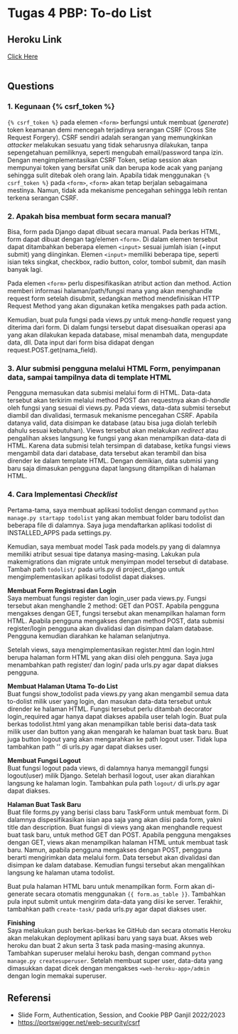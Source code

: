 # Tugas 4 PBP: To-do List

## Heroku Link

[Click Here](https://katalog-app-pbp.herokuapp.com/todolist/)
<br><br>

## Questions

### **1. Kegunaan {% csrf_token %}**<br>
`{% csrf_token %}` pada elemen `<form>` berfungsi untuk membuat (_generate_) token keamanan demi mencegah terjadinya serangan CSRF (Cross Site Request Forgery). CSRF sendiri adalah serangan yang memungkinkan _attacker_ melakukan sesuatu yang tidak seharusnya dilakukan, tanpa sepengetahuan pemiliknya, seperti mengubah email/password tanpa izin. Dengan mengimplementasikan CSRF Token, setiap session akan mempunyai token yang bersifat unik dan berupa kode acak yang panjang sehingga sulit ditebak oleh orang lain. Apabila tidak menggunakan `{% csrf_token %}` pada `<form>`, `<form>` akan tetap berjalan sebagaimana mestinya. Namun, tidak ada mekanisme pencegahan sehingga lebih rentan terkena serangan CSRF.

### **2. Apakah bisa membuat form secara manual?**<br>
Bisa, form pada Django dapat dibuat secara manual. Pada berkas HTML, form dapat dibuat dengan tag/elemen `<form>`. Di dalam elemen tersebut dapat ditambahkan beberapa elemen `<input>` sesuai jumlah isian (+input submit) yang diinginkan. Elemen `<input>` memiliki beberapa tipe, seperti isian teks singkat, checkbox, radio button, color, tombol submit, dan masih banyak lagi.

Pada elemen `<form>` perlu dispesifikasikan atribut action dan method. Action memberi informasi halaman/path/fungsi mana yang akan menghandle request form setelah disubmit, sedangkan method mendefinisikan HTTP Request Method yang akan digunakan ketika mengakses path pada action. 

Kemudian, buat pula fungsi pada views.py untuk meng-_handle_ request yang diterima dari form. Di dalam fungsi tersebut dapat disesuaikan operasi apa yang akan dilakukan kepada database, misal menambah data, mengupdate data, dll. Data input dari form bisa didapat dengan request.POST.get(nama_field).

### **3. Alur submisi pengguna melalui HTML Form, penyimpanan data, sampai tampilnya data di template HTML**<br>
Pengguna memasukan data submisi melalui form di HTML. Data-data tersebut akan terkirim melalui method POST dan requestnya akan di-_handle_ oleh fungsi yang sesuai di views.py. Pada views, data-data submisi tersebut diambil dan divalidasi, termasuk mekanisme pencegahan CSRF. Apabila datanya valid, data disimpan ke database (atau bisa juga diolah terlebih dahulu sesuai kebutuhan). Views tersebut akan melakukan _redirect_ atau pengalihan akses langsung ke fungsi yang akan menampilkan data-data di HTML. Karena data submisi telah tersimpan di database, ketika fungsi views mengambil data dari database, data tersebut akan terambil dan bisa dirender ke dalam template HTML. Dengan demikian, data submisi yang baru saja dimasukan pengguna dapat langsung ditampilkan di halaman HTML.

### **4. Cara Implementasi _Checklist_**<br>
Pertama-tama, saya membuat aplikasi todolist dengan command `python manage.py startapp todolist` yang akan membuat folder baru todolist dan beberapa file di dalamnya. Saya juga mendaftarkan aplikasi todolist di INSTALLED_APPS pada settings.py. 

Kemudian, saya membuat model Task pada models.py yang di dalamnya memiliki atribut sesuai tipe datanya masing-masing. Lakukan pula makemigrations dan migrate untuk menyimpan model tersebut di database. Tambah path `todolist/` pada urls.py di project_django untuk mengimplementasikan aplikasi todolist dapat diakses.

**Membuat Form Registrasi dan Login**<br>
Saya membuat fungsi register dan login_user pada views.py. Fungsi tersebut akan menghandle 2 method: GET dan POST. Apabila pengguna mengakses dengan GET, fungsi tersebut akan menampilkan halaman form HTML. Apabila pengguna mengakses dengan method POST, data submisi register/login pengguna akan divalidasi dan disimpan dalam database. Pengguna kemudian diarahkan ke halaman selanjutnya.

Setelah views, saya mengimplementasikan register.html dan login.html berupa halaman form HTML yang akan diisi oleh pengguna. Saya juga menambahkan path register/ dan login/ pada urls.py agar dapat diakses pengguna.

**Membuat Halaman Utama To-do List**<br>
Buat fungsi show_todolist pada views.py yang akan mengambil semua data to-dolist milik user yang login, dan masukan data-data tersebut untuk dirender ke halaman HTML. Fungsi tersebut perlu ditambah decorator login_required agar hanya dapat diakses apabila user telah login. Buat pula berkas todolist.html yang akan menampilkan table berisi data-data task milik user dan button yang akan mengarah ke halaman buat task baru. Buat juga button logout yang akan mengarahkan ke path logout user. Tidak lupa tambahkan path '' di urls.py agar dapat diakses user.

**Membuat Fungsi Logout**<br>
Buat fungsi logout pada views, di dalamnya hanya memanggil fungsi logout(user) milik Django. Setelah berhasil logout, user akan diarahkan langsung ke halaman login. Tambahkan pula path `logout/` di urls.py agar dapat diakses.

**Halaman Buat Task Baru**<br>
Buat file forms.py yang berisi class baru TaskForm untuk membuat form. Di dalamnya dispesifikasikan isian apa saja yang akan diisi pada form, yakni title dan description. Buat fungsi di views yang akan menghandle request buat task baru, untuk method GET dan POST. Apabila pengguna mengakses dengan GET, views akan menampilkan halaman HTML untuk membuat task baru. Namun, apabila pengguna mengakses dengan POST, pengguna berarti mengirimkan data melalui form. Data tersebut akan divalidasi dan disimpan ke dalam database. Kemudian fungsi tersebut akan mengalihkan langsung ke halaman utama todolist.

Buat pula halaman HTML baru untuk menampilkan form. Form akan di-generate secara otomatis menggunakan `{{ form.as_table }}`. Tambahkan pula input submit untuk mengirim data-data yang diisi ke server. Terakhir, tambahkan path `create-task/` pada urls.py agar dapat diakses user. 

**Finishing**<br>
Saya melakukan push berkas-berkas ke GitHub dan secara otomatis Heroku akan melakukan deployment aplikasi baru yang saya buat. Akses web heroku dan buat 2 akun serta 3 task pada masing-masing akunnya. Tambahkan superuser melalui heroku bash, dengan command `python manage.py createsuperuser`. Setelah membuat super user, data-data yang dimasukkan dapat dicek dengan mengakses `<web-heroku-app>/admin` dengan login memakai superuser.

## Referensi
- Slide Form, Authentication, Session, and Cookie PBP Ganjil 2022/2023
- https://portswigger.net/web-security/csrf
